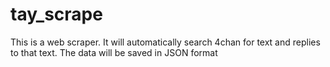 # tay_scrape
This is a web scraper. It will automatically search 4chan for text and replies to that text. The data will be saved in JSON format
